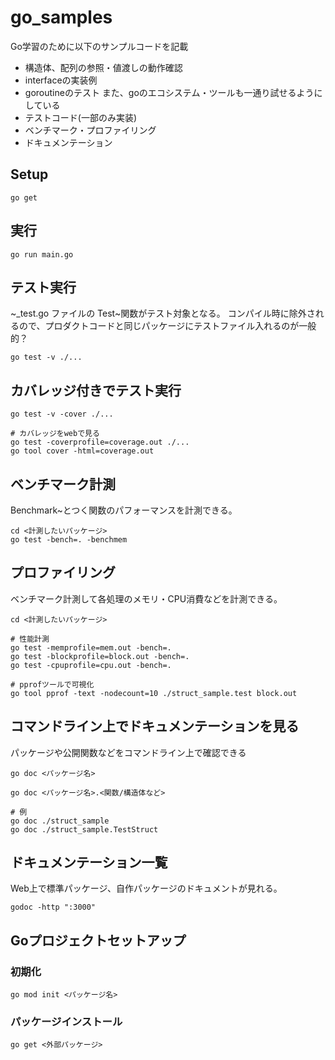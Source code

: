 # go_samples
Go学習のために以下のサンプルコードを記載
- 構造体、配列の参照・値渡しの動作確認
- interfaceの実装例
- goroutineのテスト
また、goのエコシステム・ツールも一通り試せるようにしている
- テストコード(一部のみ実装)
- ベンチマーク・プロファイリング
- ドキュメンテーション


## Setup
```
go get
```


## 実行
```
go run main.go
```


## テスト実行
~\_test.go ファイルの Test~関数がテスト対象となる。
コンパイル時に除外されるので、プロダクトコードと同じパッケージにテストファイル入れるのが一般的？
```
go test -v ./...
```


## カバレッジ付きでテスト実行
```
go test -v -cover ./...

# カバレッジをwebで見る
go test -coverprofile=coverage.out ./...
go tool cover -html=coverage.out
```

## ベンチマーク計測
Benchmark~とつく関数のパフォーマンスを計測できる。
```
cd <計測したいパッケージ>
go test -bench=. -benchmem
```

## プロファイリング
ベンチマーク計測して各処理のメモリ・CPU消費などを計測できる。
```
cd <計測したいパッケージ>

# 性能計測
go test -memprofile=mem.out -bench=.
go test -blockprofile=block.out -bench=.
go test -cpuprofile=cpu.out -bench=.

# pprofツールで可視化
go tool pprof -text -nodecount=10 ./struct_sample.test block.out
```


## コマンドライン上でドキュメンテーションを見る
パッケージや公開関数などをコマンドライン上で確認できる
```
go doc <パッケージ名>

go doc <パッケージ名>.<関数/構造体など>

# 例
go doc ./struct_sample
go doc ./struct_sample.TestStruct
```


## ドキュメンテーション一覧
Web上で標準パッケージ、自作パッケージのドキュメントが見れる。
```
godoc -http ":3000"
```


## Goプロジェクトセットアップ
### 初期化
```
go mod init <パッケージ名>
```

### パッケージインストール
```
go get <外部パッケージ>
```
